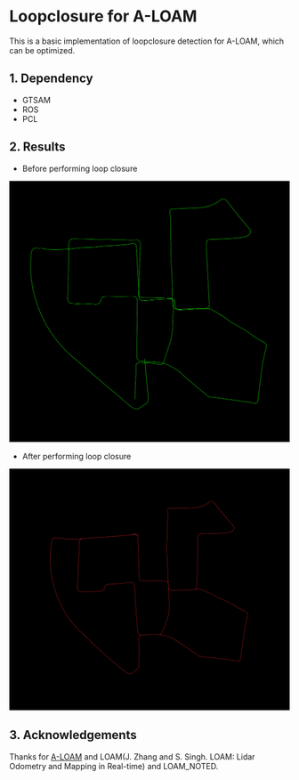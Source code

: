 # Loopclosure for A-LOAM

This is a basic implementation of loopclosure detection for A-LOAM, which can be optimized.

## 1. Dependency
- GTSAM
- ROS
- PCL

## 2. Results

- Before performing loop closure
<img src="./img/origin.png">

- After performing loop closure
<img src="./img/loop.png">

## 3. Acknowledgements
Thanks for [A-LOAM](https://github.com/HKUST-Aerial-Robotics/A-LOAM) and LOAM(J. Zhang and S. Singh. LOAM: Lidar Odometry and Mapping in Real-time) and LOAM_NOTED.